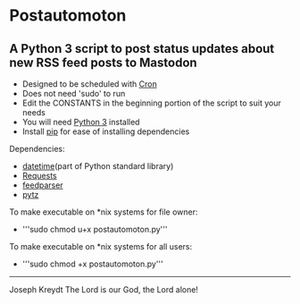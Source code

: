 # Postautomoton
A Python 3 script to post status updates about new RSS feed posts to Mastodon
----

- Designed to be scheduled with [Cron](https://crontab.guru/examples.html)
- Does not need 'sudo' to run
- Edit the CONSTANTS in the beginning portion of the script to suit your needs
- You will need [Python 3](https://www.python.org/downloads/) installed
- Install [pip](https://pip.pypa.io/en/stable/installing/) for ease of installing dependencies

Dependencies:
- [datetime](https://docs.python.org/3/library/datetime.html)(part of Python standard library)
- [Requests](https://2.python-requests.org/en/master/user/install/#install)
- [feedparser](https://pypi.org/project/feedparser/)
- [pytz](https://pypi.org/project/pytz/)

To make executable on *nix systems for file owner: 
- '''sudo chmod u+x postautomoton.py'''

To make executable on *nix systems for all users:
- '''sudo chmod +x postautomoton.py'''

----
Joseph Kreydt
The Lord is our God, the Lord alone!
